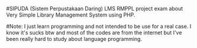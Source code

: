 #SIPUDA (Sistem Perpustakaan Daring) LMS
RMPPL project exam about Very Simple Library Management System using PHP.

#Note:
I just learn programming and not intended to be use for a real case. I know it's sucks btw and most of the codes are from the internet but I've been really hard to study about language programming.
